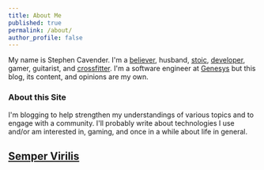 ```yaml
---
title: About Me
published: true
permalink: /about/
author_profile: false
---
```


My name is Stephen Cavender. I'm a [believer](https://nspire.church), husband, [stoic](http://aom.is/stoic), [developer](https://github.com/StephenCavender), gamer, guitarist, and [crossfitter](http://bbzwestfield.com). I'm a software engineer at [Genesys](https://genesys.com) but this blog, its content, and opinions are my own.

### About this Site
I'm blogging to help strengthen my understandings of various topics and to engage with a community. I'll probably write about technologies I use and/or am interested in, gaming, and once in a while about life in general.

## [Semper Virilis](https://www.artofmanliness.com/2014/06/09/semper-virilis-a-roadmap-to-manhood-in-the-21st-century/)
